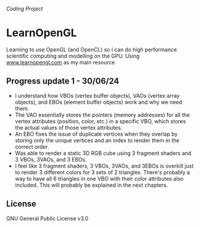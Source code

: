 *Coding Project*
# LearnOpenGL
Learning to use OpenGL (and OpenCL) so I can do high performance scientific computing and modelling on the GPU.
Using www.learnopengl.com as my main resource

## Progress update 1 - 30/06/24
* I understand how VBOs (vertex buffer objects), VAOs (vertex array objects), and EBOs (element buffer objects) work and why we need them.
* The VAO essentially stores the pointers (memory addresses) for all the vertex attributes (position, color, etc.) in a specific VBO, which stores the actual values of those vertex attributes.
* An EBO fixes the issue of duplicate vertices when they overlap by storing only the unique vertices and an index to render them in the correct order.
* Was able to render a static 3D RGB cube using 3 fragment shaders and 3 VBOs, 3VAOs, and 3 EBOs.
* I feel like 3 fragment shaders, 3 VBOs, 3VAOs, and 3EBOs is overkill just to render 3 different colors for 3 sets of 2 triangles. There's probably a way to have all 6 triangles in one VBO with their color attributes also included.
  This will probably be explained in the next chapters.

## License
GNU General Public License v3.0
